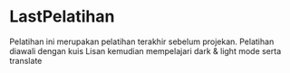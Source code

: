 # LastPelatihan
Pelatihan ini merupakan pelatihan terakhir sebelum projekan. Pelatihan diawali dengan kuis Lisan kemudian mempelajari dark & light mode serta translate
